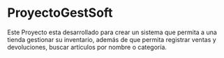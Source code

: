 # ProyectoGestSoft
Este Proyecto esta desarrollado para crear un sistema que permita a  una tienda gestionar su inventario, además de que permita registrar ventas y devoluciones, buscar artículos por nombre o categoría.
